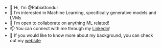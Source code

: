 - 👋 Hi, I’m @RabiaGondur
- 👀 I’m interested in Machine Learning, specifically generative models and LVMs
- 💞️ I’m open to collaborate on anything ML related!
- 📫 You can connect with me through my [Linkedin](https://www.linkedin.com/in/rabiagondur)!
- 🌱 If you would like to know more about my background, you can check out my [website](https://www.rabiagondur.com)

<!---
RabiaGondur/RabiaGondur is a ✨ special ✨ repository because its `README.md` (this file) appears on your GitHub profile.
You can click the Preview link to take a look at your changes.
--->
